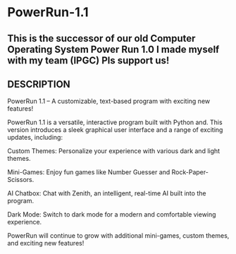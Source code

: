 # PowerRun-1.1
This is the successor of our old Computer Operating System Power Run 1.0  I made myself with my team (IPGC) Pls support us!
-----------------------------------------------------------------------------------------------------------------------
DESCRIPTION
-----------------------------------------------------------------------------------------------------------------------
PowerRun 1.1 – A customizable, text-based program with exciting new features!

PowerRun 1.1 is a versatile, interactive program built with Python and. This version introduces a sleek graphical user interface and a range of exciting updates, including:

Custom Themes: Personalize your experience with various dark and light themes.

Mini-Games: Enjoy fun games like Number Guesser and Rock-Paper-Scissors.

AI Chatbox: Chat with Zenith, an intelligent, real-time AI built into the program.

Dark Mode: Switch to dark mode for a modern and comfortable viewing experience.

PowerRun will continue to grow with additional mini-games, custom themes, and exciting new features!
